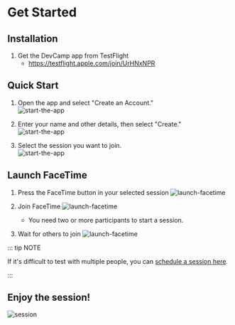 # Get Started

## Installation

1. Get the DevCamp app from TestFlight
   - https://testflight.apple.com/join/UrHNxNPR

## Quick Start

1. Open the app and select "Create an Account."  
   ![start-the-app](/start-the-app1.png)

2. Enter your name and other details, then select "Create."  
   ![start-the-app](/start-the-app2.png)

3. Select the session you want to join.  
   ![start-the-app](/start-the-app3.png)

## Launch FaceTime

1. Press the FaceTime button in your selected session
   ![launch-facetime](/launch-facetime1.png)

2. Join FaceTime
   ![launch-facetime](/launch-facetime2.png)
   - You need two or more participants to start a session.

3. Wait for others to join
   ![launch-facetime](/launch-facetime3.png)

::: tip NOTE

If it's difficult to test with multiple people, you can [schedule a session here](https://cal.com/devcamp).

:::

## Enjoy the session! 

![session](/session1.png)